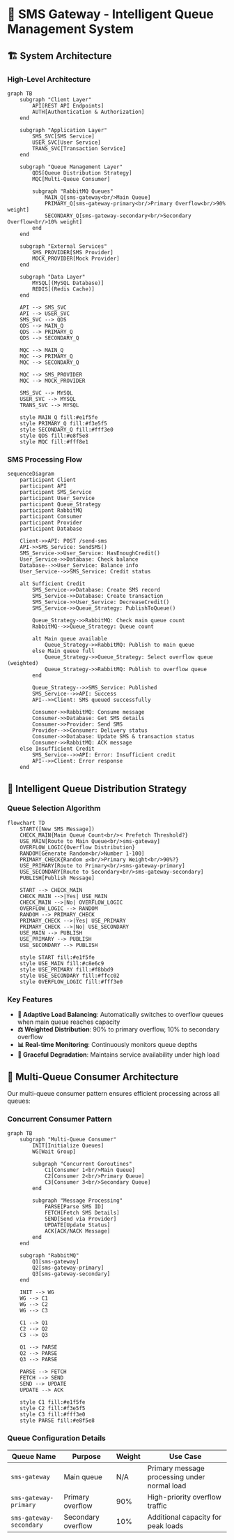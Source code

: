 # 📱 SMS Gateway - Intelligent Queue Management System

## 🏗️ System Architecture

### High-Level Architecture

```mermaid
graph TB
    subgraph "Client Layer"
        API[REST API Endpoints]
        AUTH[Authentication & Authorization]
    end
    
    subgraph "Application Layer"
        SMS_SVC[SMS Service]
        USER_SVC[User Service]
        TRANS_SVC[Transaction Service]
    end
    
    subgraph "Queue Management Layer"
        QDS[Queue Distribution Strategy]
        MQC[Multi-Queue Consumer]
        
        subgraph "RabbitMQ Queues"
            MAIN_Q[sms-gateway<br/>Main Queue]
            PRIMARY_Q[sms-gateway-primary<br/>Primary Overflow<br/>90% weight]
            SECONDARY_Q[sms-gateway-secondary<br/>Secondary Overflow<br/>10% weight]
        end
    end
    
    subgraph "External Services"
        SMS_PROVIDER[SMS Provider]
        MOCK_PROVIDER[Mock Provider]
    end
    
    subgraph "Data Layer"
        MYSQL[(MySQL Database)]
        REDIS[(Redis Cache)]
    end
    
    API --> SMS_SVC
    API --> USER_SVC
    SMS_SVC --> QDS
    QDS --> MAIN_Q
    QDS --> PRIMARY_Q
    QDS --> SECONDARY_Q
    
    MQC --> MAIN_Q
    MQC --> PRIMARY_Q
    MQC --> SECONDARY_Q
    
    MQC --> SMS_PROVIDER
    MQC --> MOCK_PROVIDER
    
    SMS_SVC --> MYSQL
    USER_SVC --> MYSQL
    TRANS_SVC --> MYSQL
    
    style MAIN_Q fill:#e1f5fe
    style PRIMARY_Q fill:#f3e5f5
    style SECONDARY_Q fill:#fff3e0
    style QDS fill:#e8f5e8
    style MQC fill:#fff8e1
```

### SMS Processing Flow

```mermaid
sequenceDiagram
    participant Client
    participant API
    participant SMS_Service
    participant User_Service
    participant Queue_Strategy
    participant RabbitMQ
    participant Consumer
    participant Provider
    participant Database
    
    Client->>API: POST /send-sms
    API->>SMS_Service: SendSMS()
    SMS_Service->>User_Service: HasEnoughCredit()
    User_Service->>Database: Check balance
    Database-->>User_Service: Balance info
    User_Service-->>SMS_Service: Credit status
    
    alt Sufficient Credit
        SMS_Service->>Database: Create SMS record
        SMS_Service->>Database: Create transaction
        SMS_Service->>User_Service: DecreaseCredit()
        SMS_Service->>Queue_Strategy: PublishToQueue()
        
        Queue_Strategy->>RabbitMQ: Check main queue count
        RabbitMQ-->>Queue_Strategy: Queue count
        
        alt Main queue available
            Queue_Strategy->>RabbitMQ: Publish to main queue
        else Main queue full
            Queue_Strategy->>Queue_Strategy: Select overflow queue (weighted)
            Queue_Strategy->>RabbitMQ: Publish to overflow queue
        end
        
        Queue_Strategy-->>SMS_Service: Published
        SMS_Service-->>API: Success
        API-->>Client: SMS queued successfully
        
        Consumer->>RabbitMQ: Consume message
        Consumer->>Database: Get SMS details
        Consumer->>Provider: Send SMS
        Provider-->>Consumer: Delivery status
        Consumer->>Database: Update SMS & transaction status
        Consumer->>RabbitMQ: ACK message
    else Insufficient Credit
        SMS_Service-->>API: Error: Insufficient credit
        API-->>Client: Error response
    end
```

## 🧠 Intelligent Queue Distribution Strategy

### Queue Selection Algorithm

```mermaid
flowchart TD
    START([New SMS Message])
    CHECK_MAIN{Main Queue Count<br/>< Prefetch Threshold?}
    USE_MAIN[Route to Main Queue<br/>sms-gateway]
    OVERFLOW_LOGIC{Overflow Distribution}
    RANDOM[Generate Random<br/>Number 1-100]
    PRIMARY_CHECK{Random ≤<br/>Primary Weight<br/>90%?}
    USE_PRIMARY[Route to Primary<br/>sms-gateway-primary]
    USE_SECONDARY[Route to Secondary<br/>sms-gateway-secondary]
    PUBLISH[Publish Message]
    
    START --> CHECK_MAIN
    CHECK_MAIN -->|Yes| USE_MAIN
    CHECK_MAIN -->|No| OVERFLOW_LOGIC
    OVERFLOW_LOGIC --> RANDOM
    RANDOM --> PRIMARY_CHECK
    PRIMARY_CHECK -->|Yes| USE_PRIMARY
    PRIMARY_CHECK -->|No| USE_SECONDARY
    USE_MAIN --> PUBLISH
    USE_PRIMARY --> PUBLISH
    USE_SECONDARY --> PUBLISH
    
    style START fill:#e1f5fe
    style USE_MAIN fill:#c8e6c9
    style USE_PRIMARY fill:#f8bbd9
    style USE_SECONDARY fill:#ffcc02
    style OVERFLOW_LOGIC fill:#fff3e0
```

### Key Features

- **🎯 Adaptive Load Balancing**: Automatically switches to overflow queues when main queue reaches capacity
- **⚖️ Weighted Distribution**: 90% to primary overflow, 10% to secondary overflow
- **📊 Real-time Monitoring**: Continuously monitors queue depths
- **🔄 Graceful Degradation**: Maintains service availability under high load

## 🔄 Multi-Queue Consumer Architecture

Our multi-queue consumer pattern ensures efficient processing across all queues:

### Concurrent Consumer Pattern

```mermaid
graph TB
    subgraph "Multi-Queue Consumer"
        INIT[Initialize Queues]
        WG[Wait Group]
        
        subgraph "Concurrent Goroutines"
            C1[Consumer 1<br/>Main Queue]
            C2[Consumer 2<br/>Primary Queue]
            C3[Consumer 3<br/>Secondary Queue]
        end
        
        subgraph "Message Processing"
            PARSE[Parse SMS ID]
            FETCH[Fetch SMS Details]
            SEND[Send via Provider]
            UPDATE[Update Status]
            ACK[ACK/NACK Message]
        end
    end
    
    subgraph "RabbitMQ"
        Q1[sms-gateway]
        Q2[sms-gateway-primary]
        Q3[sms-gateway-secondary]
    end
    
    INIT --> WG
    WG --> C1
    WG --> C2
    WG --> C3
    
    C1 --> Q1
    C2 --> Q2
    C3 --> Q3
    
    Q1 --> PARSE
    Q2 --> PARSE
    Q3 --> PARSE
    
    PARSE --> FETCH
    FETCH --> SEND
    SEND --> UPDATE
    UPDATE --> ACK
    
    style C1 fill:#e1f5fe
    style C2 fill:#f3e5f5
    style C3 fill:#fff3e0
    style PARSE fill:#e8f5e8
```


### Queue Configuration Details

| Queue Name | Purpose | Weight | Use Case |
|------------|---------|---------|----------|
| `sms-gateway` | Main queue | N/A | Primary message processing under normal load |
| `sms-gateway-primary` | Primary overflow | 90% | High-priority overflow traffic |
| `sms-gateway-secondary` | Secondary overflow | 10% | Additional capacity for peak loads |

